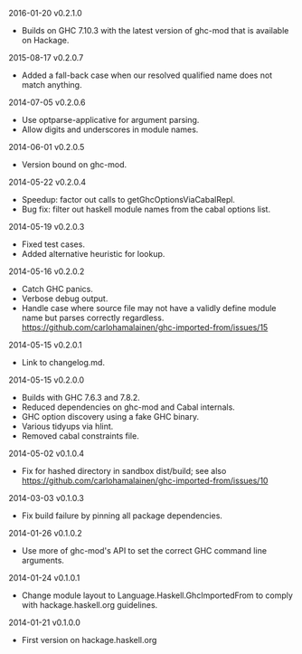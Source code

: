 2016-01-20 v0.2.1.0

* Builds on GHC 7.10.3 with the latest version of ghc-mod
  that is available on Hackage.

2015-08-17 v0.2.0.7

* Added a fall-back case when our resolved qualified name
  does not match anything.

2014-07-05 v0.2.0.6

* Use optparse-applicative for argument parsing.
* Allow digits and underscores in module names.

2014-06-01 v0.2.0.5

* Version bound on ghc-mod.

2014-05-22 v0.2.0.4

* Speedup: factor out calls to getGhcOptionsViaCabalRepl.
* Bug fix: filter out haskell module names from the cabal options list.

2014-05-19 v0.2.0.3

* Fixed test cases.
* Added alternative heuristic for lookup.

2014-05-16 v0.2.0.2

* Catch GHC panics.
* Verbose debug output.
* Handle case where source file may not have a validly define module name
  but parses correctly regardless. https://github.com/carlohamalainen/ghc-imported-from/issues/15

2014-05-15 v0.2.0.1

* Link to changelog.md.

2014-05-15 v0.2.0.0

* Builds with GHC 7.6.3 and 7.8.2.
* Reduced dependencies on ghc-mod and Cabal internals.
* GHC option discovery using a fake GHC binary.
* Various tidyups via hlint.
* Removed cabal constraints file.

2014-05-02 v0.1.0.4

* Fix for hashed directory in sandbox dist/build; see also
  https://github.com/carlohamalainen/ghc-imported-from/issues/10

2014-03-03 v0.1.0.3

* Fix build failure by pinning all package dependencies.

2014-01-26 v0.1.0.2

* Use more of ghc-mod's API to set the correct GHC command
  line arguments.

2014-01-24 v0.1.0.1

* Change module layout to Language.Haskell.GhcImportedFrom
  to comply with hackage.haskell.org guidelines.

2014-01-21 v0.1.0.0

* First version on hackage.haskell.org
